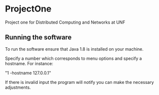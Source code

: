# ProjectOne
Project one for Distributed Computing and Networks at UNF

## Running the software
To run the software ensure that Java 1.8 is installed on your machine.

Specify a number which corresponds to menu options and specify a hostname.
For instance:

"1 -hostname 127.0.0.1"

If there is invalid input the program will notify you can make the necessary adjustments.
